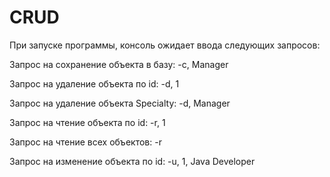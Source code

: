 # CRUD
При запуске программы, консоль ожидает ввода следующих запросов:

Запрос на сохранение объекта в базу:
    -c, Manager
    
Запрос на удаление объекта по id:
    -d, 1
    
Запрос на удаление объекта Specialty:
    -d, Manager
    
Запрос на чтение объекта по id:
    -r, 1
    
Запрос на чтение всех объектов:
    -r
    
Запрос на изменение объекта по id:
    -u, 1, Java Developer
